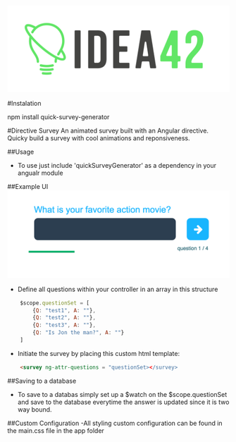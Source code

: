 ![alt text](https://github.com/idea42co/images/blob/master/FullLogo-Colored-2000x779.jpg "Logo Title Text 1")

#Instalation

npm install quick-survey-generator

#Directive Survey
An animated survey built with an Angular directive. Quicky build a survey with cool animations and reponsiveness.

##Usage
- To use just include 'quickSurveyGenerator' as a dependency in your angualr module

##Example UI
![alt text](https://github.com/idea42co/images/blob/master/Screen%20Shot%202016-07-21%20at%203.50.17%20PM.png)

- Define all questions within your controller in an array in this structure
```javascript
    $scope.questionSet = [
        {Q: "test1", A: ""},
        {Q: "test2", A: ""},
        {Q: "test3", A: ""},
        {Q: "Is Jon the man?", A: ""}
    ]
```

- Initiate the survey by placing this custom html template:
```html
    <survey ng-attr-questions = "questionSet></survey>
```



##Saving to a database
- To save to a databas simply set up a $watch on the $scope.questionSet and save to the database 
everytime the answer is updated since it is two way bound.


##Custom Configuration
-All styling custom configuration can be found in the main.css file in the app folder

